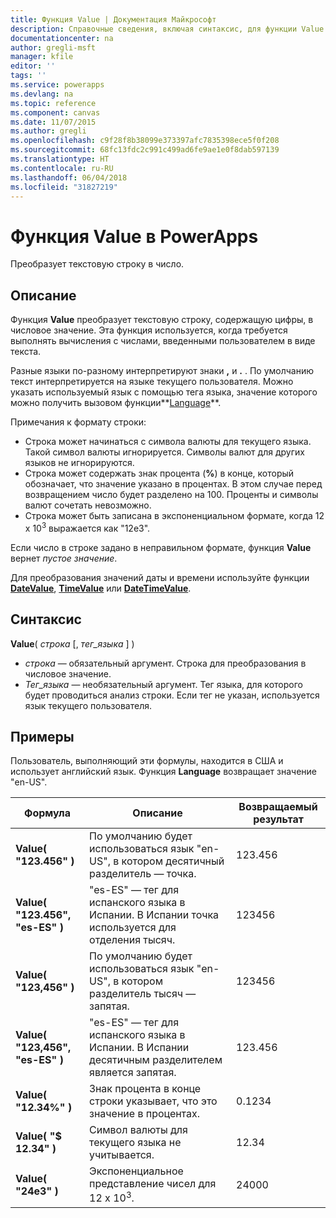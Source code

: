 ```yaml
---
title: Функция Value | Документация Майкрософт
description: Справочные сведения, включая синтаксис, для функции Value в PowerApps
documentationcenter: na
author: gregli-msft
manager: kfile
editor: ''
tags: ''
ms.service: powerapps
ms.devlang: na
ms.topic: reference
ms.component: canvas
ms.date: 11/07/2015
ms.author: gregli
ms.openlocfilehash: c9f28f8b38099e373397afc7835398ece5f0f208
ms.sourcegitcommit: 68fc13fdc2c991c499ad6fe9ae1e0f8dab597139
ms.translationtype: HT
ms.contentlocale: ru-RU
ms.lasthandoff: 06/04/2018
ms.locfileid: "31827219"
---
```

# <a name="value-function-in-powerapps"></a>Функция Value в PowerApps
Преобразует текстовую строку в число.

## <a name="description"></a>Описание
Функция **Value** преобразует текстовую строку, содержащую цифры, в числовое значение. Эта функция используется, когда требуется выполнять вычисления с числами, введенными пользователем в виде текста.

Разные языки по-разному интерпретируют знаки **,** и **.** .  По умолчанию текст интерпретируется на языке текущего пользователя.  Можно указать используемый язык с помощью тега языка, значение которого можно получить вызовом функции**[Language](function-language.md)**.

Примечания к формату строки:

* Строка может начинаться с символа валюты для текущего языка.  Такой символ валюты игнорируется.  Символы валют для других языков не игнорируются.
* Строка может содержать знак процента (**%**) в конце, который обозначает, что значение указано в процентах.  В этом случае перед возвращением число будет разделено на 100.  Проценты и символы валют сочетать невозможно.
* Строка может быть записана в экспоненциальном формате, когда 12 x 10<sup>3</sup> выражается как "12e3".

Если число в строке задано в неправильном формате, функция **Value** вернет *пустое значение*.

Для преобразования значений даты и времени используйте функции [**DateValue**](function-datevalue-timevalue.md), [**TimeValue**](function-datevalue-timevalue.md) или [**DateTimeValue**](function-datevalue-timevalue.md).

## <a name="syntax"></a>Синтаксис
**Value**( *строка* [, *тег_языка* ] )

* *строка* — обязательный аргумент. Строка для преобразования в числовое значение.
* *Тег_языка* — необязательный аргумент.  Тег языка, для которого будет проводиться анализ строки.  Если тег не указан, используется язык текущего пользователя.

## <a name="examples"></a>Примеры
Пользователь, выполняющий эти формулы, находится в США и использует английский язык.  Функция **Language** возвращает значение "en-US".

| Формула | Описание | Возвращаемый результат |
| --- | --- | --- |
| **Value( "123.456" )** |По умолчанию будет использоваться язык "en-US", в котором десятичный разделитель — точка. |123.456 |
| **Value( "123.456", "es-ES" )** |"es-ES" — тег для испанского языка в Испании.  В Испании точка используется для отделения тысяч. |123456 |
| **Value( "123,456" )** |По умолчанию будет использоваться язык "en-US", в котором разделитель тысяч — запятая. |123456 |
| **Value( "123,456", "es-ES" )** |"es-ES" — тег для испанского языка в Испании.  В Испании десятичным разделителем является запятая. |123.456 |
| **Value( "12.34%" )** |Знак процента в конце строки указывает, что это значение в процентах. |0.1234 |
| **Value( "$ 12.34" )** |Символ валюты для текущего языка не учитывается. |12.34 |
| **Value( "24e3" )** |Экспоненциальное представление чисел для 12 x 10<sup>3</sup>. |24000 |

